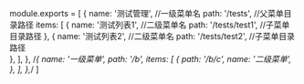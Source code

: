 module.exports = [
  {
    name: '测试管理',   //一级菜单名
    path: '/tests',    //父菜单目录路径
    items: [
      {
        name: '测试列表1',      //二级菜单名
        path: '/tests/test1',  //子菜单目录路径
      },
      {
        name: '测试列表2',      //二级菜单名
        path: '/tests/test2',  //子菜单目录路径    
      },
    ],
  },
  /*{
    name: '一级菜单',
    path: '/b',
    items: [
      {
        path: '/b/c',
        name: '二级菜单',
      },
    ],
  },*/
]